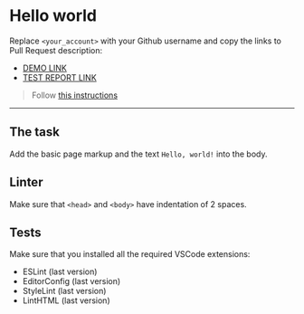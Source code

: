 # Hello world

Replace `<your_account>` with your Github username and copy the links to Pull Request description:
- [DEMO LINK](https://<AnastasiiaKriuchkova>.github.io/layout_hello-world/)
- [TEST REPORT LINK](https://<AnastasiiaKriuchkova>.github.io/layout_hello-world/report/html_report/)

> Follow [this instructions](https://mate-academy.github.io/layout_task-guideline/#how-to-solve-the-layout-tasks-on-github)
___

## The task

Add the basic page markup and the text `Hello, world!` into the body.

## Linter

Make sure that `<head>` and `<body>` have indentation of 2 spaces.

## Tests

Make sure that you installed all the required VSCode extensions:

- ESLint (last version)
- EditorConfig (last version)
- StyleLint (last version)
- LintHTML (last version)
